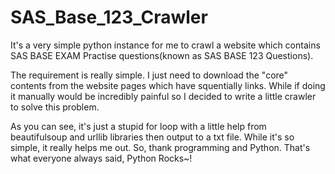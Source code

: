 # SAS_Base_123_Crawler

It's a very simple python instance for me to crawl a website which contains SAS BASE EXAM Practise questions(known as SAS BASE 123 Questions).

The requirement is really simple. I just need to download the "core" contents from the website pages which have squentially links. While if doing it manually would be incredibly painful so I decided to write a little crawler to solve this problem.

As you can see, it's just a stupid for loop with a little help from beautifulsoup and urllib libraries then output to a txt file.
While it's so simple, it really helps me out.
So, thank programming and Python. That's what everyone always said, Python Rocks~!
